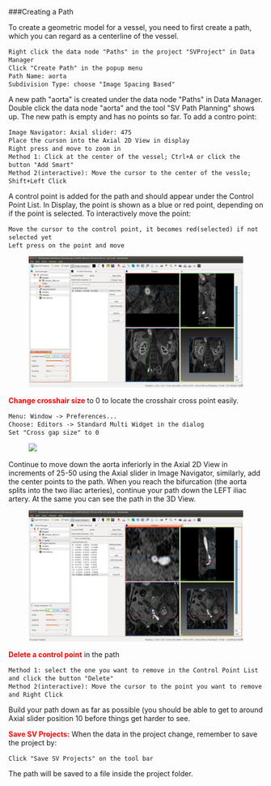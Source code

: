 ###Creating a Path

To create a geometric model for a vessel, you need to first create a path, which you can regard as a centerline of the vessel. 

	Right click the data node "Paths" in the project "SVProject" in Data Manager
	Click "Create Path" in the popup menu
	Path Name: aorta
	Subdivision Type: choose "Image Spacing Based"

A new path "aorta" is created under the data node "Paths" in Data Manager. Double click the data node "aorta" and the tool "SV Path Planning" shows up. The new path is empty and has no points so far. To add a contro point:

	Image Navigator: Axial slider: 475
	Place the curson into the Axial 2D View in display
	Right press and move to zoom in
	Method 1: Click at the center of the vessel; Ctrl+A or click the button "Add Smart"
	Method 2(interactive): Move the cursor to the center of the vessle; Shift+Left Click

A control point is added for the path and should appear under the Control Point List. In Display, the point is shown as a blue or red point, depending on if the point is selected. To interactively move the point:

	Move the cursor to the control point, it becomes red(selected) if not selected yet
	Left press on the point and move 

<figure>
  <img class="svImg svImgXl"  src="documentation/quickguide/imgs/addpoint.png"> 
  <figcaption class="svCaption" ></figcaption>
</figure>

<font color="red">**Change crosshair size** </font> to 0 to locate the crosshair cross point easily.

	Menu: Window -> Preferences...
	Choose: Editors -> Standard Multi Widget in the dialog
	Set "Cross gap size" to 0
  
<figure>
  <img class="svImg svImgMd"  src="documentation/quickguide/imgs/changegapsize.png"> 
  <figcaption class="svCaption" ></figcaption>
</figure>

Continue to move down the aorta inferiorly in the Axial 2D View in increments of 25-50 using the Axial slider in Image Navigator, similarly, add the center points to the path. When you reach the bifurcation (the aorta splits into the two iliac arteries), continue your path down the LEFT iliac artery. At the same you can see the path in the 3D View.

<figure>
  <img class="svImg svImgXl"  src="documentation/quickguide/imgs/addpoint2.png"> 
  <figcaption class="svCaption" ></figcaption>
</figure>

<font color="red">**Delete a control point** </font> in the path

	Method 1: select the one you want to remove in the Control Point List and click the button "Delete"
	Method 2(interactive): Move the cursor to the point you want to remove and Right Click

Build your path down as far as possible (you should be able to get to around Axial slider position 10 before things get harder to see. 

<font color="red">**Save SV Projects:** </font> When the data in the project change, remember to save the project by:

	Click "Save SV Projects" on the tool bar

The path will be saved to a file inside the project folder.

  
